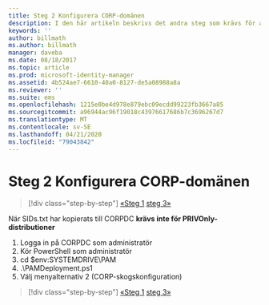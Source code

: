 ```yaml
---
title: Steg 2 Konfigurera CORP-domänen
description: I den här artikeln beskrivs det andra steg som krävs för att du ska kunna konfigurera CORP-domänen, vilket involverar körning av ett skript efter det att sids.txt har kopierats CORPDC
keywords: ''
author: billmath
ms.author: billmath
manager: daveba
ms.date: 08/18/2017
ms.topic: article
ms.prod: microsoft-identity-manager
ms.assetid: 4b524ae7-6610-40a0-8127-de5a08988a8a
ms.reviewer: ''
ms.suite: ems
ms.openlocfilehash: 1215e0be4d978e879ebc09ecdd99223fb3667a85
ms.sourcegitcommit: a96944ac96f19018c43976617686b7c3696267d7
ms.translationtype: MT
ms.contentlocale: sv-SE
ms.lasthandoff: 04/21/2020
ms.locfileid: "79043842"
---
```

# <a name="step-2-configuring-the-corp-domain"></a>Steg 2 Konfigurera CORP-domänen

> [!div class="step-by-step"]
> [«Steg 1](sp1-step1-configuring-priv-domain.md)
> [steg 3»](sp1-step3-installing-configuring-sql.md)

När SIDs.txt har kopierats till CORPDC **krävs inte för PRIVOnly-distributioner**

1. Logga in på CORPDC som administratör
2. Kör PowerShell som administratör
3. cd $env:SYSTEMDRIVE\PAM
4. .\PAMDeployment.ps1
5. Välj menyalternativ 2 (CORP-skogskonfiguration)

> [!div class="step-by-step"]
> [«Steg 1](sp1-step1-configuring-priv-domain.md)
> [steg 3»](sp1-step3-installing-configuring-sql.md)
